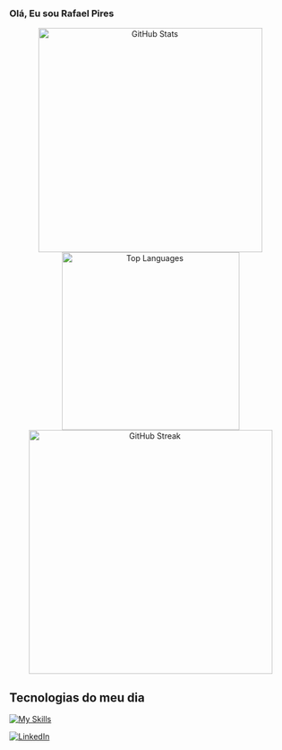 ### Olá, Eu sou Rafael Pires

<div align="center">
  <img
    src="https://github-readme-stats.vercel.app/api?username=Rafael1572008&theme=dark&hide_border=false&include_all_commits=true"
    width="400"
    alt="GitHub Stats"
  />
  <img
    src="https://github-readme-stats.vercel.app/api/top-langs/?username=Rafael1572008&theme=dark&hide_border=false&layout=compact"
    width="317"
    alt="Top Languages"
  />
  <img
    src="https://github-readme-streak-stats.herokuapp.com/?user=Rafael1572008&theme=dark&hide_border=false"
    width="435"
    alt="GitHub Streak"
  />
</div>

## Tecnologias do meu dia
[![My Skills](https://skillicons.dev/icons?i=python,js,mysql,java,html,css,docker,c)](https://skillicons.dev)<br>

[![LinkedIn](https://img.shields.io/badge/LinkedIn-0A66C2?style=for-the-badge&logo=linkedin&logoColor=white)](https://www.linkedin.com/in/rafael-pires-g/)
